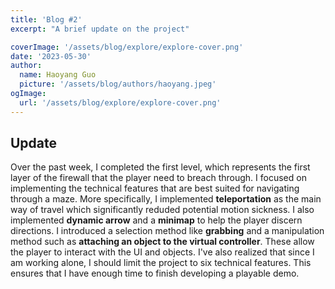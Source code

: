 ```yaml
---
title: 'Blog #2'
excerpt: "A brief update on the project"

coverImage: '/assets/blog/explore/explore-cover.png'
date: '2023-05-30'
author:
  name: Haoyang Guo
  picture: '/assets/blog/authors/haoyang.jpeg'
ogImage:
  url: '/assets/blog/explore/explore-cover.png'
---
```


## Update
Over the past week, I completed the first level, which represents the first layer of the firewall that the player need to breach through. I focused on implementing the technical features that are best suited for navigating through a maze. More specifically, I implemented **teleportation** as the main way of travel which significantly reduded potential motion sickness. I also implemented **dynamic arrow** and a **minimap** to help the player discern directions. I introduced a selection method like **grabbing** and a manipulation method such as **attaching an object to the virtual controller**. These allow the player to interact with the UI and objects. I've also realized that since I am working alone, I should limit the project to six technical features. This ensures that I have enough time to finish developing a playable demo.

